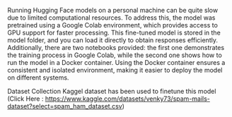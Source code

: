 Running Hugging Face models on a personal machine can be quite slow due to limited computational resources. To address this, the model was pretrained using a Google Colab environment, which provides access to GPU support for faster processing. This fine-tuned model is stored in the model folder, and you can load it directly to obtain responses efficiently. Additionally, there are two notebooks provided: the first one demonstrates the training process in Google Colab, while the second one shows how to run the model in a Docker container. Using the Docker container ensures a consistent and isolated environment, making it easier to deploy the model on different systems.

Dataset Collection 
Kaggel dataset has been used to finetune this model (Click Here : https://www.kaggle.com/datasets/venky73/spam-mails-dataset?select=spam_ham_dataset.csv)